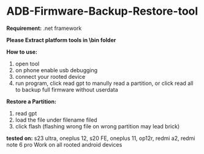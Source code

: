 # ADB-Firmware-Backup-Restore-tool
**Requirement:** .net framework

**Please Extract platform tools in \bin folder**

**How to use:**
1. open tool
2. on phone enable usb debugging
3. connect your rooted device
4. run program, click read gpt to manully read a partition, or click read all to backup full firmware without userdata


**Restore a Partition:**
1. read gpt
2. load the file under filename filed
3. click flash (flashing wrong file on wrong partition may lead brick)

**tested on:** s23 ultra, oneplus 12, s20 FE, oneplus 11, op12r, redmi a2, redmi note 6 pro
Work on all rooted android devices
